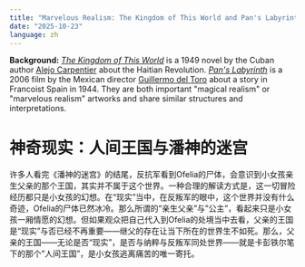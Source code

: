 ```yaml
---
title: "Marvelous Realism: The Kingdom of This World and Pan's Labyrinth"
date: "2025-10-23"
language: zh
---
```


**Background:** [*The Kingdom of This World*](https://en.wikipedia.org/wiki/The_Kingdom_of_This_World) is a 1949 novel by the Cuban author [Alejo Carpentier](https://en.wikipedia.org/wiki/Alejo_Carpentier) about the Haitian Revolution. [*Pan's Labyrinth*](https://en.wikipedia.org/wiki/Pan%27s_Labyrinth) is a 2006 film by the Mexican director [Guillermo del Toro](https://en.wikipedia.org/wiki/Guillermo_del_Toro) about a story in Francoist Spain in 1944. They are both important "magical realism" or "marvelous realism" artworks and share similar structures and interpretations.

# 神奇现实：人间王国与潘神的迷宫

许多人看完《潘神的迷宫》的结尾，反抗军看到Ofelia的尸体，会意识到小女孩亲生父亲的那个王国，其实并不属于这个世界。一种合理的解读方式是，这一切冒险经历都只是小女孩的幻想。在“现实”当中，在反叛军的眼中，这个世界并没有什么奇迹，Ofelia的尸体已然冰冷。那么所谓的“亲生父亲”与”公主”，看起来只是小女孩一厢情愿的幻想。但如果观众把自己代入到Ofelia的处境当中去看，父亲的王国是“现实”与否已经不再重要——继父的存在让当下所在的世界生不如死。那么，父亲的王国——无论是否“现实”，是否与纳粹与反叛军同处世界——就是卡彭铁尔笔下的那个”人间王国”，是小女孩逃离痛苦的唯一寄托。